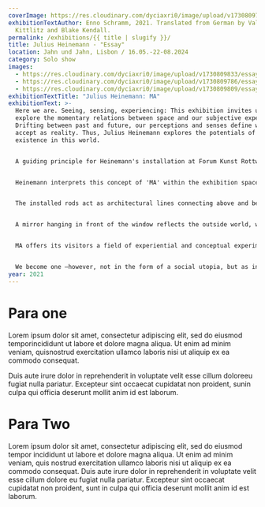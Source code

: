 ```yaml
---
coverImage: https://res.cloudinary.com/dyciaxri0/image/upload/v1730809794/essay/img4_bvsekw.jpg
exhibitionTextAuthor: Enno Schramm, 2021. Translated from German by Valerie von
  Kittlitz and Blake Kendall.
permalink: /exhibitions/{{ title | slugify }}/
title: Julius Heinemann - "Essay"
location: Jahn und Jahn, Lisbon / 16.05.-22-08.2024
category: Solo show
images:
  - https://res.cloudinary.com/dyciaxri0/image/upload/v1730809833/essay/img2-cover_ivyhdn.jpg
  - https://res.cloudinary.com/dyciaxri0/image/upload/v1730809786/essay/img3_qbhgdo.jpg
  - https://res.cloudinary.com/dyciaxri0/image/upload/v1730809809/essay/img6_vsn2oo.jpg
exhibitionTextTitle: "Julius Heinemann: MA"
exhibitionText: >-
  Here we are. Seeing, sensing, experiencing: This exhibition invites us to
  explore the momentary relations between space and our subjective experience.
  Drifting between past and future, our perceptions and senses define what we
  accept as reality. Thus, Julius Heinemann explores the potentials of a bare
  existence in this world. 


  A guiding principle for Heinemann's installation at Forum Kunst Rottweil is the Japanese concept of 'MA'. Where Western notions of space are derived by boundaries, 'MA' constitutes space as a phenomenon that exists because it is experienced: As intervals, as emptiness, as that which occurs in passing. 


  Heinemann interprets this concept of 'MA' within the exhibition space, exploring its properties and relations. He’s introduced vertical rods, a large mirror and a replica of the shelf found at the entrance. Here and there, painterly traces accentuate the walls.


  The installed rods act as architectural lines connecting above and below, whilst positing a tension between the gallery and main room. At first glance, these rods are a unit, however with each step through the space, they may be experienced as a sequence, an echo structuring both space and time. Heinemann continues the rhythmic nature of these elements by accentuating their shadows — drawing on the light within the space.


  A mirror hanging in front of the window reflects the outside world, whilst erasing the world inside at this spot – creating a non-space, a space in-between. The replica of the shelf, in proxy with the shelf from which it was cloned, suggests an irritating déjà vu. But on closer inspection, its details and compartments hold subtle changes, as if the objects had magically shifted during one's stay in the room. Though time has irretrievably gone by, there are limits to what is lost: The shelf still has the same basic constitution.


  MA offers its visitors a field of experiential and conceptual experimentation. They become cocreators of an exhibition both spatially and temporally relative and absolute at the same time. In an age focused on futures, and characterized by exponential speeds, the cult of the spectacle and the migration from material to virtual realities, Heinemann invites us to an alternative. His proposition is one of preservation, though not of attachment. The cycle of inception, passing and return is localized within the here and now, in its inexhaustible potential. Julius Heinemann's work is neither an escape, nor does it proclaim deep, hidden truths. Instead, its radical temporality throws us into a world conceived by the artist and opens us up to the naked facts of a nowness we all share.


  We become one —however, not in the form of a social utopia, but as independent individuals held in space and time. Catching the weight and simultaneously, the banality of this fleeting realization, is Heinemann's encouragement for us to consider alternative scopes of thought, action, and togetherness. He is interested in the ephemeral traces and paths leading to such alternatives. His work can be read as an indication in the sense of the old Japanese proverb: Catch the MA.
year: 2021
---
```

# P﻿ara one

Lorem ipsum dolor sit amet, consectetur adipiscing elit, sed do eiusmod temporincididunt ut labore et dolore magna aliqua. Ut enim ad minim veniam, quisnostrud exercitation ullamco laboris nisi ut aliquip ex ea commodo consequat.

Duis aute irure dolor in reprehenderit in voluptate velit esse cillum doloreeu fugiat nulla pariatur. Excepteur sint occaecat cupidatat non proident, sunin culpa qui officia deserunt mollit anim id est laborum.

# P﻿ara Two

Lorem ipsum dolor sit amet, consectetur adipiscing elit, sed do eiusmod tempor incididunt ut labore et dolore magna aliqua. Ut enim ad minim veniam, quis nostrud exercitation ullamco laboris nisi ut aliquip ex ea commodo consequat. Duis aute irure dolor in reprehenderit in voluptate velit esse cillum dolore eu fugiat nulla pariatur. Excepteur sint occaecat cupidatat non proident, sunt in culpa qui officia deserunt mollit anim id est laborum.